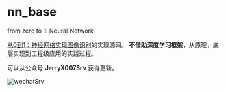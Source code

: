 # nn_base
from zero to 1: Neural Network

[从0到1：神经网络实现图像识别](https://zhuanlan.zhihu.com/p/38540816)的实现源码。
**不借助深度学习框架**，从原理、底层实现到工程级应用的实践过程。

可以从公众号 **JerryX007Srv** 获得更新。

![wechatSrv](https://ws1.sinaimg.cn/large/840c5815ly1ft85ikph1xj2076076jrv.jpg '获得更新')

